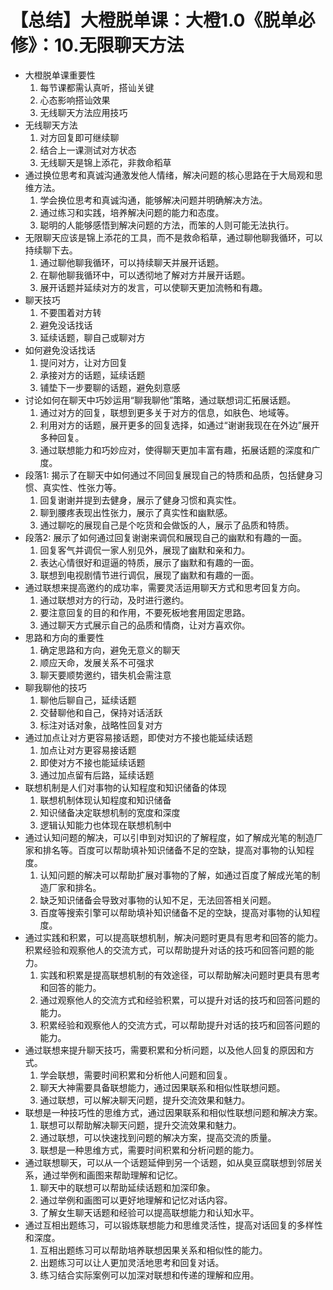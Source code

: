 # 【总结】大橙脱单课：大橙1.0《脱单必修》：10.无限聊天方法

-   大橙脱单课重要性
    1.  每节课都需认真听，搭讪关键
    2.  心态影响搭讪效果
    3.  无线聊天方法应用技巧
-   无线聊天方法
    1.  对方回复即可继续聊
    2.  结合上一课测试对方状态
    3.  无线聊天是锦上添花，非救命稻草
-   通过换位思考和真诚沟通激发他人情绪，解决问题的核心思路在于大局观和思维方法。
    1.  学会换位思考和真诚沟通，能够解决问题并明确解决方法。
    2.  通过练习和实践，培养解决问题的能力和态度。
    3.  聪明的人能够感悟到解决问题的方法，而笨的人则可能无法执行。
-   无限聊天应该是锦上添花的工具，而不是救命稻草，通过聊他聊我循环，可以持续聊下去。
    1.  通过聊他聊我循环，可以持续聊天并展开话题。
    2.  在聊他聊我循环中，可以透彻地了解对方并展开话题。
    3.  展开话题并延续对方的发言，可以使聊天更加流畅和有趣。
-   聊天技巧
    1.  不要围着对方转
    2.  避免没话找话
    3.  延续话题，聊自己或聊对方
-   如何避免没话找话
    1.  提问对方，让对方回复
    2.  承接对方的话题，延续话题
    3.  铺垫下一步要聊的话题，避免刻意感
-   讨论如何在聊天中巧妙运用“聊我聊他”策略，通过联想词汇拓展话题。
    1.  通过对方的回复，联想到更多关于对方的信息，如肤色、地域等。
    2.  利用对方的话题，展开更多的回复选择，如通过“谢谢我现在在外边”展开多种回复。
    3.  通过联想能力和巧妙应对，使得聊天更加丰富有趣，拓展话题的深度和广度。
-   段落1: 揭示了在聊天中如何通过不同回复展现自己的特质和品质，包括健身习惯、真实性、性张力等。
    1.  回复谢谢并提到去健身，展示了健身习惯和真实性。
    2.  聊到腰疼表现出性张力，展示了真实性和幽默感。
    3.  通过聊吃的展现自己是个吃货和会做饭的人，展示了品质和特质。
-   段落2: 展示了如何通过回复谢谢来调侃和展现自己的幽默和有趣的一面。
    1.  回复客气并调侃一家人别见外，展现了幽默和亲和力。
    2.  表达心情很好和逗逼的特质，展示了幽默和有趣的一面。
    3.  联想到电视剧情节进行调侃，展现了幽默和有趣的一面。
-   通过联想来提高邀约的成功率，需要灵活运用聊天方式和思考回复方向。
    1.  通过联想对方的行动，及时进行邀约。
    2.  要注意回复的目的和作用，不要死板地套用固定思路。
    3.  通过聊天方式展示自己的品质和情商，让对方喜欢你。
-   思路和方向的重要性
    1.  确定思路和方向，避免无意义的聊天
    2.  顺应天命，发展关系不可强求
    3.  聊天要顺势邀约，错失机会需注意
-   聊我聊他的技巧
    1.  聊他后聊自己，延续话题
    2.  交替聊他和自己，保持对话活跃
    3.  标注对话对象，战略性回复对方
-   通过加点让对方更容易接话题，即使对方不接也能延续话题
    1.  加点让对方更容易接话题
    2.  即使对方不接也能延续话题
    3.  通过加点留有后路，延续话题
-   联想机制是人们对事物的认知程度和知识储备的体现
    1.  联想机制体现认知程度和知识储备
    2.  知识储备决定联想机制的宽度和深度
    3.  逻辑认知能力也体现在联想机制中
-   通过认知问题的解决，可以引申到对知识的了解程度，如了解成光笔的制造厂家和排名等。百度可以帮助填补知识储备不足的空缺，提高对事物的认知程度。
    1.  认知问题的解决可以帮助扩展对事物的了解，如通过百度了解成光笔的制造厂家和排名。
    2.  缺乏知识储备会导致对事物的认知不足，无法回答相关问题。
    3.  百度等搜索引擎可以帮助填补知识储备不足的空缺，提高对事物的认知程度。
-   通过实践和积累，可以提高联想机制，解决问题时更具有思考和回答的能力。积累经验和观察他人的交流方式，可以帮助提升对话的技巧和回答问题的能力。
    1.  实践和积累是提高联想机制的有效途径，可以帮助解决问题时更具有思考和回答的能力。
    2.  通过观察他人的交流方式和经验积累，可以提升对话的技巧和回答问题的能力。
    3.  积累经验和观察他人的交流方式，可以帮助提升对话的技巧和回答问题的能力。
-   通过联想来提升聊天技巧，需要积累和分析问题，以及他人回复的原因和方式。
    1.  学会联想，需要时间积累和分析他人问题和回复。
    2.  聊天大神需要具备联想能力，通过因果联系和相似性联想问题。
    3.  通过联想，可以解决聊天问题，提升交流效果和魅力。
-   联想是一种技巧性的思维方式，通过因果联系和相似性联想问题和解决方案。
    1.  联想可以帮助解决聊天问题，提升交流效果和魅力。
    2.  通过联想，可以快速找到问题的解决方案，提高交流的质量。
    3.  联想是一种思维方式，需要时间积累和分析问题的能力。
-   通过联想聊天，可以从一个话题延伸到另一个话题，如从臭豆腐联想到邻居关系，通过举例和画图来帮助理解和记忆。
    1.  聊天中的联想可以帮助延续话题和加深印象。
    2.  通过举例和画图可以更好地理解和记忆对话内容。
    3.  了解女生聊天话题和经验可以提高联想能力和认知水平。
-   通过互相出题练习，可以锻炼联想能力和思维灵活性，提高对话回复的多样性和深度。
    1.  互相出题练习可以帮助培养联想因果关系和相似性的能力。
    2.  出题练习可以让人更加灵活地思考和回复对话。
    3.  练习结合实际案例可以加深对联想和传递的理解和应用。